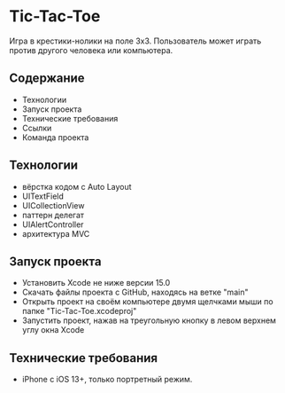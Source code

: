 # Tic-Tac-Toe 
Игра в крестики-нолики на поле 3х3. Пользователь может играть против другого человека или компьютера.  

## Содержание 
- Технологии
- Запуск проекта
- Технические требования
- Ссылки
- Команда проекта
  
## Технологии
- вёрстка кодом с Auto Layout
- UITextField
- UICollectionView
- паттерн делегат
- UIAlertController
- архитектура MVC

## Запуск проекта
- Установить Xcode не ниже версии 15.0
- Скачать файлы проекта с GitHub, находясь на ветке "main"
- Открыть проект на своём компьютере двумя щелчками мыши по папке "Tic-Tac-Toe.xcodeproj"
- Запустить проект, нажав на треугольную кнопку в левом верхнем углу окна Xcode

## Технические требования
- iPhone с iOS 13+, только портретный режим.
